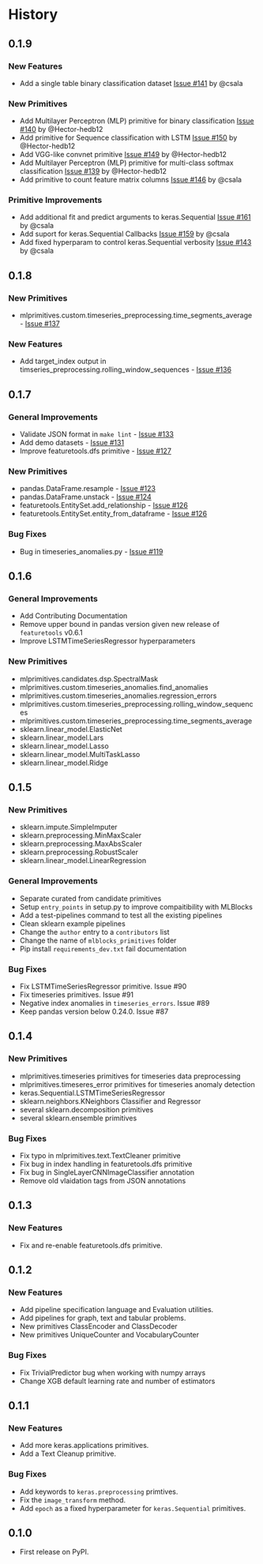 # History

## 0.1.9

### New Features

* Add a single table binary classification dataset [Issue #141](https://github.com/HDI-Project/MLPrimitives/issues/141) by @csala

### New Primitives

* Add Multilayer Perceptron (MLP) primitive for binary classification [Issue #140](https://github.com/HDI-Project/MLPrimitives/issues/140) by @Hector-hedb12
* Add primitive for Sequence classification with LSTM [Issue #150](https://github.com/HDI-Project/MLPrimitives/issues/150) by @Hector-hedb12
* Add VGG-like convnet primitive [Issue #149](https://github.com/HDI-Project/MLPrimitives/issues/149) by @Hector-hedb12
* Add Multilayer Perceptron (MLP) primitive for multi-class softmax classification [Issue #139](https://github.com/HDI-Project/MLPrimitives/issues/139) by @Hector-hedb12
* Add primitive to count feature matrix columns [Issue #146](https://github.com/HDI-Project/MLPrimitives/issues/146) by @csala

### Primitive Improvements

* Add additional fit and predict arguments to keras.Sequential [Issue #161](https://github.com/HDI-Project/MLPrimitives/issues/161) by @csala
* Add suport for keras.Sequential Callbacks [Issue #159](https://github.com/HDI-Project/MLPrimitives/issues/159) by @csala
* Add fixed hyperparam to control keras.Sequential verbosity [Issue #143](https://github.com/HDI-Project/MLPrimitives/issues/143) by @csala

## 0.1.8

### New Primitives

* mlprimitives.custom.timeseries_preprocessing.time_segments_average - [Issue #137](https://github.com/HDI-Project/MLPrimitives/issues/137)

### New Features

* Add target_index output in timseries_preprocessing.rolling_window_sequences - [Issue #136](https://github.com/HDI-Project/MLPrimitives/issues/136)

## 0.1.7

### General Improvements

* Validate JSON format in `make lint` -  [Issue #133](https://github.com/HDI-Project/MLPrimitives/issues/133)
* Add demo datasets - [Issue #131](https://github.com/HDI-Project/MLPrimitives/issues/131)
* Improve featuretools.dfs primitive - [Issue #127](https://github.com/HDI-Project/MLPrimitives/issues/127)

### New Primitives

* pandas.DataFrame.resample - [Issue #123](https://github.com/HDI-Project/MLPrimitives/issues/123)
* pandas.DataFrame.unstack - [Issue #124](https://github.com/HDI-Project/MLPrimitives/issues/124)
* featuretools.EntitySet.add_relationship - [Issue #126](https://github.com/HDI-Project/MLPrimitives/issues/126)
* featuretools.EntitySet.entity_from_dataframe - [Issue #126](https://github.com/HDI-Project/MLPrimitives/issues/126)

### Bug Fixes

* Bug in timeseries_anomalies.py - [Issue #119](https://github.com/HDI-Project/MLPrimitives/issues/119)

## 0.1.6

### General Improvements

* Add Contributing Documentation
* Remove upper bound in pandas version given new release of `featuretools` v0.6.1
* Improve LSTMTimeSeriesRegressor hyperparameters

### New Primitives

* mlprimitives.candidates.dsp.SpectralMask
* mlprimitives.custom.timeseries_anomalies.find_anomalies
* mlprimitives.custom.timeseries_anomalies.regression_errors
* mlprimitives.custom.timeseries_preprocessing.rolling_window_sequences
* mlprimitives.custom.timeseries_preprocessing.time_segments_average
* sklearn.linear_model.ElasticNet
* sklearn.linear_model.Lars
* sklearn.linear_model.Lasso
* sklearn.linear_model.MultiTaskLasso
* sklearn.linear_model.Ridge

## 0.1.5

### New Primitives

* sklearn.impute.SimpleImputer
* sklearn.preprocessing.MinMaxScaler
* sklearn.preprocessing.MaxAbsScaler
* sklearn.preprocessing.RobustScaler
* sklearn.linear_model.LinearRegression

### General Improvements

* Separate curated from candidate primitives
* Setup `entry_points` in setup.py to improve compaitibility with MLBlocks
* Add a test-pipelines command to test all the existing pipelines
* Clean sklearn example pipelines
* Change the `author` entry to a `contributors` list
* Change the name of `mlblocks_primitives` folder
* Pip install `requirements_dev.txt` fail documentation

### Bug Fixes

* Fix LSTMTimeSeriesRegressor primitive. Issue #90
* Fix timeseries primitives. Issue #91
* Negative index anomalies in `timeseries_errors`. Issue #89
* Keep pandas version below 0.24.0. Issue #87

## 0.1.4

### New Primitives

* mlprimitives.timeseries primitives for timeseries data preprocessing
* mlprimitives.timeseres_error primitives for timeseries anomaly detection
* keras.Sequential.LSTMTimeSeriesRegressor
* sklearn.neighbors.KNeighbors Classifier and Regressor
* several sklearn.decomposition primitives
* several sklearn.ensemble primitives

### Bug Fixes

* Fix typo in mlprimitives.text.TextCleaner primitive
* Fix bug in index handling in featuretools.dfs primitive
* Fix bug in SingleLayerCNNImageClassifier annotation
* Remove old vlaidation tags from JSON annotations

## 0.1.3

### New Features

* Fix and re-enable featuretools.dfs primitive.

## 0.1.2

### New Features

* Add pipeline specification language and Evaluation utilities.
* Add pipelines for graph, text and tabular problems.
* New primitives ClassEncoder and ClassDecoder
* New primitives UniqueCounter and VocabularyCounter

### Bug Fixes

* Fix TrivialPredictor bug when working with numpy arrays
* Change XGB default learning rate and number of estimators


## 0.1.1

### New Features

* Add more keras.applications primitives.
* Add a Text Cleanup primitive.

### Bug Fixes

* Add keywords to `keras.preprocessing` primtives.
* Fix the `image_transform` method.
* Add `epoch` as a fixed hyperparameter for `keras.Sequential` primitives.

## 0.1.0

* First release on PyPI.
